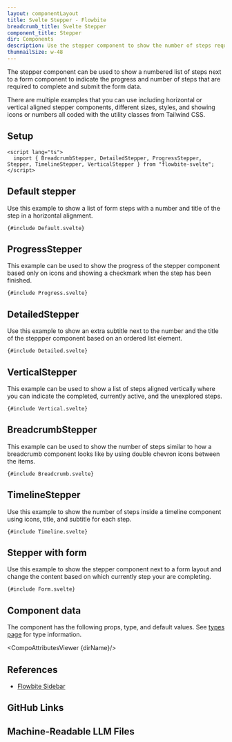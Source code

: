 ```yaml
---
layout: componentLayout
title: Svelte Stepper - Flowbite
breadcrumb_title: Svelte Stepper
component_title: Stepper
dir: Components
description: Use the stepper component to show the number of steps required to complete a form inside your application
thumnailSize: w-48
---
```


<script lang="ts">
  import { CompoAttributesViewer, GitHubCompoLinks, toKebabCase, LlmLink } from '../../utils'
  import { P, A } from '$lib'
  const dirName = toKebabCase(component_title)
</script>

The stepper component can be used to show a numbered list of steps next to a form component to indicate the progress and number of steps that are required to complete and submit the form data.

There are multiple examples that you can use including horizontal or vertical aligned stepper components, different sizes, styles, and showing icons or numbers all coded with the utility classes from Tailwind CSS.

## Setup

```svelte example hideOutput
<script lang="ts">
  import { BreadcrumbStepper, DetailedStepper, ProgressStepper, Stepper, TimelineStepper, VerticalStepper } from "flowbite-svelte";
</script>
```

## Default stepper

Use this example to show a list of form steps with a number and title of the step in a horizontal alignment.

```svelte example class="space-y-4"
{#include Default.svelte}
```

## ProgressStepper

This example can be used to show the progress of the stepper component based only on icons and showing a checkmark when the step has been finished.

```svelte example class="space-y-4"
{#include Progress.svelte}
```

## DetailedStepper

Use this example to show an extra subtitle next to the number and the title of the steppper component based on an ordered list element.

```svelte example
{#include Detailed.svelte}
```

## VerticalStepper

This example can be used to show a list of steps aligned vertically where you can indicate the completed, currently active, and the unexplored steps.

```svelte example
{#include Vertical.svelte}
```

## BreadcrumbStepper

This example can be used to show the number of steps similar to how a breadcrumb component looks like by using double chevron icons between the items.

```svelte example
{#include Breadcrumb.svelte}
```

## TimelineStepper

Use this example to show the number of steps inside a timeline component using icons, title, and subtitle for each step.

```svelte example
{#include Timeline.svelte}
```

## Stepper with form

Use this example to show the stepper component next to a form layout and change the content based on which currently step your are completing.

```svelte example
{#include Form.svelte}
```

## Component data

The component has the following props, type, and default values. See [types page](/docs/pages/typescript) for type information.

<CompoAttributesViewer {dirName}/>

## References

- [Flowbite Sidebar](https://flowbite.com/docs/components/stepper)

## GitHub Links

<GitHubCompoLinks />

## Machine-Readable LLM Files

<LlmLink />
